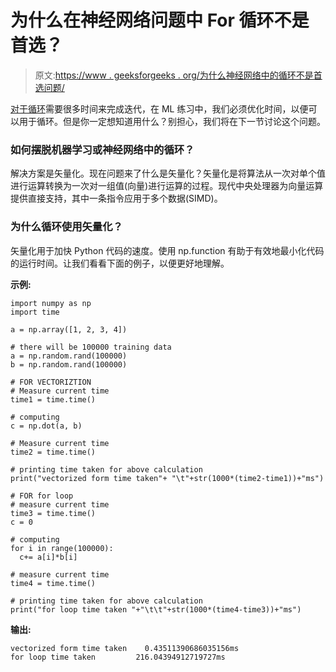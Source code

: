 # 为什么在神经网络问题中 For 循环不是首选？

> 原文:[https://www . geeksforgeeks . org/为什么神经网络中的循环不是首选问题/](https://www.geeksforgeeks.org/why-for-loop-is-not-preferred-in-neural-network-problems/)

[对于循环](https://www.geeksforgeeks.org/python-for-loops/)需要很多时间来完成迭代，在 ML 练习中，我们必须优化时间，以便可以用于循环。但是你一定想知道用什么？别担心，我们将在下一节讨论这个问题。

### 如何摆脱机器学习或神经网络中的循环？

解决方案是矢量化。现在问题来了什么是矢量化？矢量化是将算法从一次对单个值进行运算转换为一次对一组值(向量)进行运算的过程。现代中央处理器为向量运算提供直接支持，其中一条指令应用于多个数据(SIMD)。

### 为什么循环使用矢量化？

矢量化用于加快 Python 代码的速度。使用 np.function 有助于有效地最小化代码的运行时间。让我们看看下面的例子，以便更好地理解。

**示例:**

```
import numpy as np
import time

a = np.array([1, 2, 3, 4])

# there will be 100000 training data
a = np.random.rand(100000)
b = np.random.rand(100000)

# FOR VECTORIZTION
# Measure current time
time1 = time.time()

# computing
c = np.dot(a, b)

# Measure current time
time2 = time.time()

# printing time taken for above calculation
print("vectorized form time taken"+ "\t"+str(1000*(time2-time1))+"ms")

# FOR for loop
# measure current time
time3 = time.time()
c = 0

# computing 
for i in range(100000):
  c+= a[i]*b[i]

# measure current time
time4 = time.time()

# printing time taken for above calculation
print("for loop time taken "+"\t\t"+str(1000*(time4-time3))+"ms")
```

**输出:**

```
vectorized form time taken    0.43511390686035156ms
for loop time taken         216.04394912719727ms
```